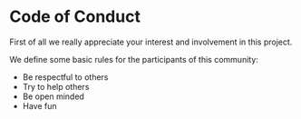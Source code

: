 # Code of Conduct

First of all we really appreciate your interest and involvement in this project.

We define some basic rules for the participants of this community:

- Be respectful to others
- Try to help others
- Be open minded
- Have fun
